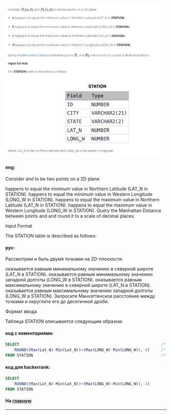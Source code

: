 ### 

<img src="./art/40.png" alt="solution" >

#### eng:
Consider  and  to be two points on a 2D plane.

 happens to equal the minimum value in Northern Latitude (LAT_N in STATION).
 happens to equal the minimum value in Western Longitude (LONG_W in STATION).
 happens to equal the maximum value in Northern Latitude (LAT_N in STATION).
 happens to equal the maximum value in Western Longitude (LONG_W in STATION).
Query the Manhattan Distance between points  and  and round it to a scale of  decimal places.

Input Format

The STATION table is described as follows:


#### рус:
Рассмотрим и быть двумя точками на 2D-плоскости.

  оказывается равным минимальному значению в северной широте (LAT_N в STATION).
  оказывается равным минимальному значению западной долготы (LONG_W в STATION).
  оказывается равным максимальному значению в северной широте (LAT_N в STATION).
  оказывается равным максимальному значению западной долготы (LONG_W в STATION).
Запросите Манхэттенское расстояние между точками и округлите его до десятичной дроби.

Формат ввода

Таблица STATION описывается следующим образом:


#### код с коментариями:
```sql
SELECT                                                              /* выбрать данные */
    ROUND((Max(Lat_N)-Min(Lat_N))+(Max(LONG_W)-Min(LONG_W)), 4)     /* столбец */
FROM STATION                                                        /* из таблицы */
```

#### код для hackerrank:
```sql
SELECT  
    ROUND((Max(Lat_N)-Min(Lat_N))+(Max(LONG_W)-Min(LONG_W)), 4)
FROM STATION
```


#### На [главную](https://github.com/BEPb/hackerrank_sql#readme)

---